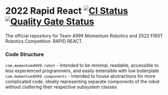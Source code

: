 # 2022 Rapid React [![CI Status](https://github.com/momentumfrc/2022RapidReact/workflows/Java%20CI/badge.svg)](https://github.com/momentumfrc/2022RapidReact/actions) [![Quality Gate Status](https://sonarcloud.io/api/project_badges/measure?project=momentumfrc_2022RapidReact&metric=alert_status)](https://sonarcloud.io/dashboard?id=momentumfrc_2022RapidReact)

The official repository for Team 4999 Momentum Robotics and 2022 FIRST Robotics Competition: RAPID REACT.

### Code Structure
`com.momentum4999.robot` - Intended to be minimal, readable, accessible to less experienced programmers, and easily extensible with low boilerplate
`com.momentum4999.components` - Intended to house abstractions for more complicated code, ideally representing separate components of the robot without cluttering their respective subsystem classes